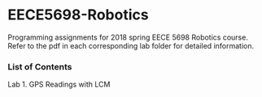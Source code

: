 # EECE5698-Robotics
Programming assignments for 2018 spring EECE 5698 Robotics course. Refer to the pdf in each corresponding lab folder for detailed information.

### List of Contents

Lab 1. GPS Readings with LCM 
